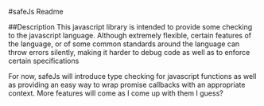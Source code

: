 #safeJs Readme

##Description
This javascript library is intended to provide some checking to the javascript language. Although extremely flexible, certain features of the language, or of some common standards around the language can throw errors silently, making it harder to debug code as well as to enforce certain specifications

For now, safeJs will introduce type checking for javascript functions as well as providing an easy way to wrap promise callbacks with an appropriate context. More features will come as I come up with them I guess?
